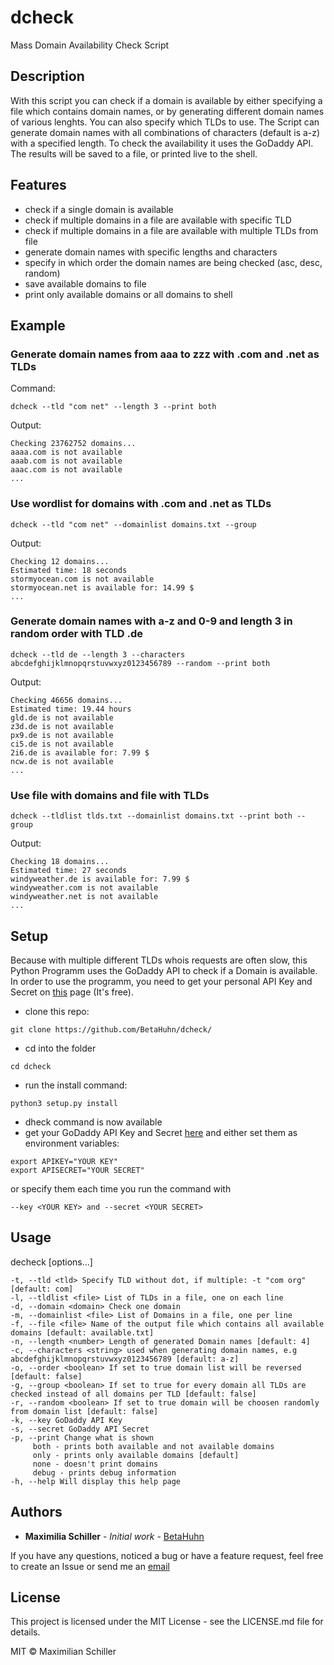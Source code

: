 # dcheck
Mass Domain Availability Check Script

## Description

With this script you can check if a domain is available by either specifying a file which contains domain names, or by generating different domain names of various lenghts. You can also specify which TLDs to use. The Script can generate domain names with all combinations of characters (default is a-z) with a specified length. To check the availability it uses the GoDaddy API. The results will be saved to a file, or printed live to the shell.

## Features
- check if a single domain is available
- check if multiple domains in a file are available with specific TLD
- check if multiple domains in a file are available with multiple TLDs from file
- generate domain names with specific lengths and characters
- specify in which order the domain names are being checked (asc, desc, random)
- save available domains to file
- print only available domains or all domains to shell

## Example
### Generate domain names from aaa to zzz with .com and .net as TLDs
Command:
```shell
dcheck --tld "com net" --length 3 --print both
```
Output:
```shell
Checking 23762752 domains...
aaaa.com is not available
aaab.com is not available
aaac.com is not available
...
```
### Use wordlist for domains with .com and .net as TLDs
```shell
dcheck --tld "com net" --domainlist domains.txt --group
```
Output:
```shell
Checking 12 domains...
Estimated time: 18 seconds
stormyocean.com is not available
stormyocean.net is available for: 14.99 $
...
```
### Generate domain names with a-z and 0-9 and length 3 in random order with TLD .de
```shell
dcheck --tld de --length 3 --characters abcdefghijklmnopqrstuvwxyz0123456789 --random --print both
```
Output:
```shell
Checking 46656 domains...
Estimated time: 19.44 hours
gld.de is not available
z3d.de is not available
px9.de is not available
ci5.de is not available
2i6.de is available for: 7.99 $
ncw.de is not available
...
```

### Use file with domains and file with TLDs
```shell
dcheck --tldlist tlds.txt --domainlist domains.txt --print both --group
```
Output:
```shell
Checking 18 domains...
Estimated time: 27 seconds
windyweather.de is available for: 7.99 $
windyweather.com is not available
windyweather.net is not available
...
```

## Setup
Because with multiple different TLDs whois requests are often slow, this Python Programm uses the GoDaddy API to check if a Domain is available. In order to use the programm, you need to get your personal API Key and Secret on [this](https://developer.godaddy.com/keys) page (It's free).

- clone this repo:
```shell
git clone https://github.com/BetaHuhn/dcheck/
```
- cd into the folder
```shell
cd dcheck
```
- run the install command:
```shell
python3 setup.py install
```
- dheck command is now available
- get your GoDaddy API Key and Secret [here](https://developer.godaddy.com/keys) and either set them as environment variables:
```shell
export APIKEY="YOUR KEY"
export APISECRET="YOUR SECRET"
```
or specify them each time you run the command with 
```shell
--key <YOUR KEY> and --secret <YOUR SECRET>
```

## Usage 
decheck [options...]
```
-t, --tld <tld> Specify TLD without dot, if multiple: -t "com org" [default: com]
-l, --tldlist <file> List of TLDs in a file, one on each line
-d, --domain <domain> Check one domain
-m, --domainlist <file> List of Domains in a file, one per line
-f, --file <file> Name of the output file which contains all available domains [default: available.txt]
-n, --length <number> Length of generated Domain names [default: 4]
-c, --characters <string> used when generating domain names, e.g abcdefghijklmnopqrstuvwxyz0123456789 [default: a-z]
-o, --order <boolean> If set to true domain list will be reversed [default: false]
-g, --group <boolean> If set to true for every domain all TLDs are checked instead of all domains per TLD [default: false]
-r, --random <boolean> If set to true domain will be choosen randomly from domain list [default: false]
-k, --key GoDaddy API Key
-s, --secret GoDaddy API Secret
-p, --print Change what is shown
     both - prints both available and not available domains
     only - prints only available domains [default]
     none - doesn't print domains
     debug - prints debug information
-h, --help Will display this help page
```

## Authors
* **Maximilia Schiller** - *Initial work* - [BetaHuhn](https://github.com/BetaHuhn)

If you have any questions, noticed a bug or have a feature request, feel free to create an Issue or send me an [email](mailto:mail@betahuhn.de)

## License
This project is licensed under the MIT License - see the LICENSE.md file for details.

MIT © Maximilian Schiller

